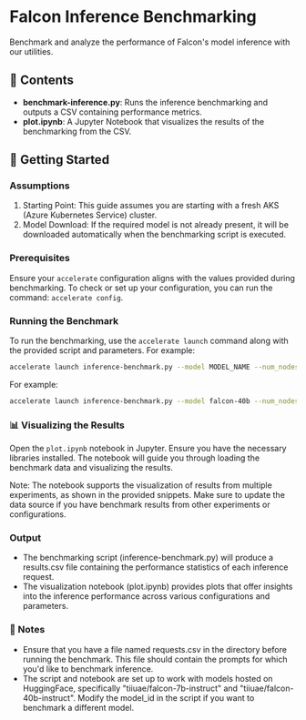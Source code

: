 # Falcon Inference Benchmarking

Benchmark and analyze the performance of Falcon's model inference with our utilities.

## 📂 Contents

- **benchmark-inference.py**: Runs the inference benchmarking and outputs a CSV containing performance metrics.
- **plot.ipynb**: A Jupyter Notebook that visualizes the results of the benchmarking from the CSV.

## 🚀 Getting Started

### Assumptions
1. Starting Point: This guide assumes you are starting with a fresh AKS (Azure Kubernetes Service) cluster.
2. Model Download: If the required model is not already present, it will be downloaded automatically when the benchmarking script is executed.

### Prerequisites

Ensure your `accelerate` configuration aligns with the values provided during benchmarking. To check or set up your configuration, you can run the command: `accelerate config`.

### Running the Benchmark

To run the benchmarking, use the `accelerate launch` command along with the provided script and parameters. For example:

```bash
accelerate launch inference-benchmark.py --model MODEL_NAME --num_nodes NODE_COUNT --num_processes PROCESS_COUNT --num_gpus GPU_COUNT --num_prompts PROMPT_COUNT --model_parallelism PARALLELISM_TYPE --data_parallelism DATA_PARALLELISM_TYPE --quantization QUANTIZATION_TYPE --machine MACHINE_TYPE
```

For example: 
```bash
accelerate launch inference-benchmark.py --model falcon-40b --num_nodes 1 --num_processes 1 --num_gpus 1 --num_prompts 1 --model_parallelism deepspeed --data_parallelism none --quantization bf16 --machine Standard_NC96ads_A100_v4
```

### 📊 Visualizing the Results
Open the `plot.ipynb` notebook in Jupyter. Ensure you have the necessary libraries installed. The notebook will guide you through loading the benchmark data and visualizing the results.

Note: The notebook supports the visualization of results from multiple experiments, as shown in the provided snippets. Make sure to update the data source if you have benchmark results from other experiments or configurations.

### Output
- The benchmarking script (inference-benchmark.py) will produce a results.csv file containing the performance statistics of each inference request.
- The visualization notebook (plot.ipynb) provides plots that offer insights into the inference performance across various configurations and parameters.

### 📌 Notes
- Ensure that you have a file named requests.csv in the directory before running the benchmark. This file should contain the prompts for which you'd like to benchmark inference.
- The script and notebook are set up to work with models hosted on HuggingFace, specifically "tiiuae/falcon-7b-instruct" and "tiiuae/falcon-40b-instruct". Modify the model_id in the script if you want to benchmark a different model.

